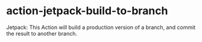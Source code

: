 # action-jetpack-build-to-branch
Jetpack: This Action will build a production version of a branch, and commit the result to another branch.
